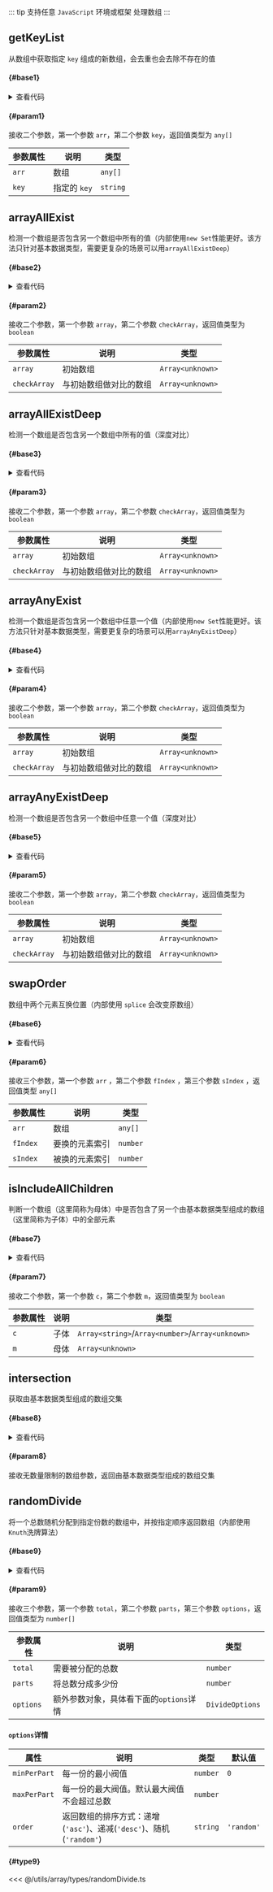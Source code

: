 <script setup>
import { useAddNumInOutlineLabel } from '../../.vitepress/utils/createElement.ts'
useAddNumInOutlineLabel(9)

import getKeyList from './getKeyList.vue'
import arrayAllExist from "./arrayAllExist.vue"
import arrayAllExistDeep from "./arrayAllExistDeep.vue"
import arrayAnyExist from "./arrayAnyExist.vue"
import arrayAnyExistDeep from "./arrayAnyExistDeep.vue"
import swapOrder from './swapOrder.vue'
import isIncludeAllChildren from './isIncludeAllChildren.vue'
import intersection from './intersection.vue'
import randomDivide from './randomDivide.vue'
</script>

::: tip 支持任意 `JavaScript` 环境或框架
处理数组
:::

## getKeyList

从数组中获取指定 `key` 组成的新数组，会去重也会去除不存在的值

<div class="pure-border">

#### <divider-base /> {#base1}

<getKeyList />

<details>

<summary>查看代码</summary>

<<< @/utils/array/getKeyList.vue

</details>

#### <divider-param /> {#param1}

接收二个参数，第一个参数 `arr`，第二个参数 `key`，返回值类型为 `any[]`

| **参数属性** | **说明**     | **类型** |
| ------------ | ------------ | -------- |
| `arr`        | 数组         | `any[]`  |
| `key`        | 指定的 `key` | `string` |

</div>

## arrayAllExist

检测一个数组是否包含另一个数组中所有的值（内部使用`new Set`性能更好。该方法只针对基本数据类型，需要更复杂的场景可以用`arrayAllExistDeep`）

<div class="pure-border">

#### <divider-base /> {#base2}

<arrayAllExist />

<details>

<summary>查看代码</summary>

<<< @/utils/array/arrayAllExist.vue

</details>

#### <divider-param /> {#param2}

接收二个参数，第一个参数 `array`，第二个参数 `checkArray`，返回值类型为 `boolean`

| **参数属性** | **说明**               | **类型**         |
| ------------ | ---------------------- | ---------------- |
| `array`      | 初始数组               | `Array<unknown>` |
| `checkArray` | 与初始数组做对比的数组 | `Array<unknown>` |

</div>

## arrayAllExistDeep

检测一个数组是否包含另一个数组中所有的值（深度对比）

<div class="pure-border">

#### <divider-base /> {#base3}

<arrayAllExistDeep />

<details>

<summary>查看代码</summary>

<<< @/utils/array/arrayAllExistDeep.vue

</details>

#### <divider-param /> {#param3}

接收二个参数，第一个参数 `array`，第二个参数 `checkArray`，返回值类型为 `boolean`

| **参数属性** | **说明**               | **类型**         |
| ------------ | ---------------------- | ---------------- |
| `array`      | 初始数组               | `Array<unknown>` |
| `checkArray` | 与初始数组做对比的数组 | `Array<unknown>` |

</div>

## arrayAnyExist

检测一个数组是否包含另一个数组中任意一个值（内部使用`new Set`性能更好。该方法只针对基本数据类型，需要更复杂的场景可以用`arrayAnyExistDeep`）

<div class="pure-border">

#### <divider-base /> {#base4}

<arrayAnyExist />

<details>

<summary>查看代码</summary>

<<< @/utils/array/arrayAnyExist.vue

</details>

#### <divider-param /> {#param4}

接收二个参数，第一个参数 `array`，第二个参数 `checkArray`，返回值类型为 `boolean`

| **参数属性** | **说明**               | **类型**         |
| ------------ | ---------------------- | ---------------- |
| `array`      | 初始数组               | `Array<unknown>` |
| `checkArray` | 与初始数组做对比的数组 | `Array<unknown>` |

</div>

## arrayAnyExistDeep

检测一个数组是否包含另一个数组中任意一个值（深度对比）

<div class="pure-border">

#### <divider-base /> {#base5}

<arrayAnyExistDeep />

<details>

<summary>查看代码</summary>

<<< @/utils/array/arrayAnyExistDeep.vue

</details>

#### <divider-param /> {#param5}

接收二个参数，第一个参数 `array`，第二个参数 `checkArray`，返回值类型为 `boolean`

| **参数属性** | **说明**               | **类型**         |
| ------------ | ---------------------- | ---------------- |
| `array`      | 初始数组               | `Array<unknown>` |
| `checkArray` | 与初始数组做对比的数组 | `Array<unknown>` |

</div>

## swapOrder

数组中两个元素互换位置（内部使用 `splice` 会改变原数组）

<div class="pure-border">

#### <divider-base /> {#base6}

<swapOrder />

<details>

<summary>查看代码</summary>

<<< @/utils/array/swapOrder.vue

</details>

#### <divider-param /> {#param6}

接收三个参数，第一个参数 `arr` ，第二个参数 `fIndex` ，第三个参数 `sIndex` ，返回值类型 `any[]`

| **参数属性** | **说明**       | **类型** |
| ------------ | -------------- | -------- |
| `arr`        | 数组           | `any[]`  |
| `fIndex`     | 要换的元素索引 | `number` |
| `sIndex`     | 被换的元素索引 | `number` |

</div>

## isIncludeAllChildren

判断一个数组（这里简称为母体）中是否包含了另一个由基本数据类型组成的数组（这里简称为子体）中的全部元素

<div class="pure-border">

#### <divider-base /> {#base7}

<isIncludeAllChildren />

<details>

<summary>查看代码</summary>

<<< @/utils/array/isIncludeAllChildren.vue

</details>

#### <divider-param /> {#param7}

接收二个参数，第一个参数 `c`，第二个参数 `m`，返回值类型为 `boolean`

| **参数属性** | **说明** | **类型**                                         |
| ------------ | -------- | ------------------------------------------------ |
| `c`          | 子体     | `Array<string>`/`Array<number>`/`Array<unknown>` |
| `m`          | 母体     | `Array<unknown>`                                 |

</div>

## intersection

获取由基本数据类型组成的数组交集

<div class="pure-border">

#### <divider-base /> {#base8}

<intersection />

<details>

<summary>查看代码</summary>

<<< @/utils/array/intersection.vue

</details>

#### <divider-param /> {#param8}

接收无数量限制的数组参数，返回由基本数据类型组成的数组交集

</div>

## randomDivide

将一个总数随机分配到指定份数的数组中，并按指定顺序返回数组（内部使用`Knuth`洗牌算法）

<div class="pure-border">

#### <divider-base /> {#base9}

<randomDivide />

<details>

<summary>查看代码</summary>

<<< @/utils/array/randomDivide.vue

</details>

#### <divider-param /> {#param9}

接收三个参数，第一个参数 `total`，第二个参数 `parts`，第三个参数 `options`，返回值类型为 `number[]`

| **参数属性** | **说明**                                | **类型**        |
| ------------ | --------------------------------------- | --------------- |
| `total`      | 需要被分配的总数                        | `number`        |
| `parts`      | 将总数分成多少份                        | `number`        |
| `options`    | 额外参数对象，具体看下面的`options`详情 | `DivideOptions` |

#### `options`详情

| **属性**     | **说明**                                                            | **类型** | 默认值     |
| ------------ | ------------------------------------------------------------------- | -------- | ---------- |
| `minPerPart` | 每一份的最小阀值                                                    | `number` | `0`        |
| `maxPerPart` | 每一份的最大阀值。默认最大阀值不会超过总数                          | `number` |            |
| `order`      | 返回数组的排序方式：递增(`'asc'`)、递减(`'desc'`)、随机(`'random'`) | `string` | `'random'` |

#### <divider-type /> {#type9}

<<< @/utils/array/types/randomDivide.ts

</div>
